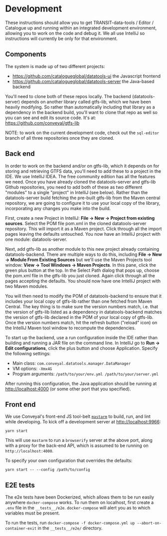 # Development
These instructions should allow you to get TRANSIT-data-tools / Editor / Catalogue up and running within an integrated development environment, allowing you to work on the code and debug it. We all use IntelliJ so instructions will currently be only for that environment.
## Components
The system is made up of two different projects:

- https://github.com/catalogueglobal/datatools-ui the Javascript frontend
- https://github.com/catalogueglobal/datatools-server the Java-based backend

You'll need to clone both of these repos locally.
The backend (datatools-server) depends on another library called gtfs-lib, which we have been heavily modifying. So rather than automatically including that library as a dependency in the backend build, you'll want to clone that repo as well so you can see and edit its source code. It's at: https://github.com/conveyal/gtfs-lib

NOTE: to work on the current development code, check out the `sql-editor` branch of all three repositories once they are cloned.

## Back end
In order to work on the backend and/or on gtfs-lib, which it depends on for storing and retrieving GTFS data, you'll need to add these to a project in the IDE. We use IntelliJ IDEA. The free community edition has all the features we need.
Once you have already cloned the datatools-server and gtfs-lib Github repositories, you need to add both of these as two different "modules" to a single "project" in IntelliJ (see below). Rather than the datatools-server build fetching the pre-built gtfs-lib from the Maven central repository, we are going to configure it to use your local copy of the library, incorporating any changes you make into the build.

First, create a new Project in IntelliJ: **File -> New -> Project from existing sources**. Select the POM file pom.xml in the cloned datatools-server repository. This will import it as a Maven project. Click through all the import pages leaving the defaults untouched. You now have an IntelliJ project with one module: datatools-server.

Next, add gtfs-lib as another module to this new project already containing datatools-backend. There are multiple ways to do this, including **File -> New -> Module From Existing Sources** but we'll use the Maven Projects tool window: **View -> Tool Windows -> Maven Projects**. In this pane, click the green plus button at the top. In the Select Path dialog that pops up, choose the pom.xml file in the gtfs-lib you just cloned. Again click through all the pages accepting the defaults. You should now have one IntelliJ project with two Maven modules.

You will then need to modify the POM of datatools-backend to ensure that it includes your local copy of gtfs-lib rather than one fetched from Maven Central. The key thing is to make sure the version numbers match, i.e. that the version of gtfs-lib listed as a dependency in datatools-backend matches the version of gtfs-lib declared in the POM of your local copy of gtfs-lib. Once the version numbers match, hit the refresh button ("reload" icon) on the IntelliJ Maven tool window to recompute the dependencies.

To start up the backend, use a run configuration inside the IDE rather than building and running a JAR file on the command line. In IntelliJ go to **Run -> Edit configurations**, click the plus button and choose Application. Specify the following settings:
- Main class: `com.conveyal.datatools.manager.DataManager`
- VM options: `-Xmx4G`
- Program arguments: `/path/to/your/env.yml /path/to/your/server.yml`

After running this configuration, the Java application should be running at [http://localhost:4000](http://localhost:4000) (or some other port that you specified).

## Front end

We use Conveyal's front-end JS tool-belt [`mastarm`](https://github.com/conveyal/mastarm) to build, run, and lint while developing.
To kick off a development server at [http://localhost:9966](http://localhost:9966):

```
yarn start
```

This will use `mastarm` to run a `browserify` server at the above port, along with a proxy for the back-end API, which is assumed to be running on `http://localhost:4000`.

To specify your own configuration that overrides the defaults:

```
yarn start -- --config /path/to/config
```

## E2E tests

The e2e tests have been Dockerized, which allows them to be run easily anywhere `docker-compose` works. To run them on localhost, first create a `.env` file in the `__tests__/e2e`. `docker-compose` will alert you as to which variables must be present.

To run the tests, run `docker-compose -f docker-compose.yml up --abort-on-container-exit` in the `__tests__/e2e/` directory.
